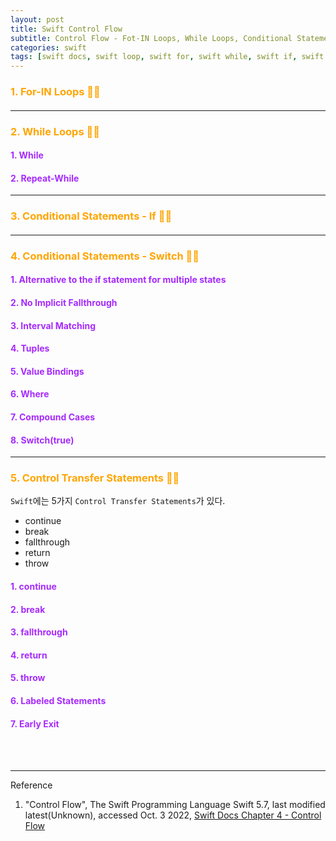 ```yaml
---
layout: post
title: Swift Control Flow
subtitle: Control Flow - Fot-IN Loops, While Loops, Conditional Statements
categories: swift
tags: [swift docs, swift loop, swift for, swift while, swift if, swift switch, swift condition]
---
```


### <span style="color: orange">1. For-IN Loops 👩‍💻</span>
#### <span style="color: rgba(166, 42, 254, 1)"></span>
#### <span style="color: rgba(166, 42, 254, 1)"></span>

---

### <span style="color: orange">2. While Loops 👩‍💻</span>
#### <span style="color: rgba(166, 42, 254, 1)">1. While</span>
#### <span style="color: rgba(166, 42, 254, 1)">2. Repeat-While</span>

---

### <span style="color: orange">3. Conditional Statements - If 👩‍💻</span>
#### <span style="color: rgba(166, 42, 254, 1)"></span>

---

### <span style="color: orange">4. Conditional Statements - Switch 👩‍💻</span>
#### <span style="color: rgba(166, 42, 254, 1)">1. Alternative to the if statement for multiple states</span>
#### <span style="color: rgba(166, 42, 254, 1)">2. No Implicit Fallthrough</span>
#### <span style="color: rgba(166, 42, 254, 1)">3. Interval Matching</span>
#### <span style="color: rgba(166, 42, 254, 1)">4. Tuples</span>
#### <span style="color: rgba(166, 42, 254, 1)">5. Value Bindings</span>
#### <span style="color: rgba(166, 42, 254, 1)">6. Where</span>
#### <span style="color: rgba(166, 42, 254, 1)">7. Compound Cases</span>
#### <span style="color: rgba(166, 42, 254, 1)">8. Switch(true)</span>

---

### <span style="color: orange">5. Control Transfer Statements 👩‍💻</span>
`Swift`에는 5가지 `Control Transfer Statements`가 있다.

- continue
- break
- fallthrough
- return
- throw

#### <span style="color: rgba(166, 42, 254, 1)">1. continue</span>
#### <span style="color: rgba(166, 42, 254, 1)">2. break</span>
#### <span style="color: rgba(166, 42, 254, 1)">3. fallthrough</span>
#### <span style="color: rgba(166, 42, 254, 1)">4. return</span>
#### <span style="color: rgba(166, 42, 254, 1)">5. throw</span>
#### <span style="color: rgba(166, 42, 254, 1)">6. Labeled Statements</span>
#### <span style="color: rgba(166, 42, 254, 1)">7. Early Exit</span>

<br><br>

---
Reference

1. "Control Flow", The Swift Programming Language Swift 5.7, last modified latest(Unknown), accessed Oct. 3 2022, [Swift Docs Chapter 4 - Control Flow](https://docs.swift.org/swift-book/LanguageGuide/ControlFlow.html#)
